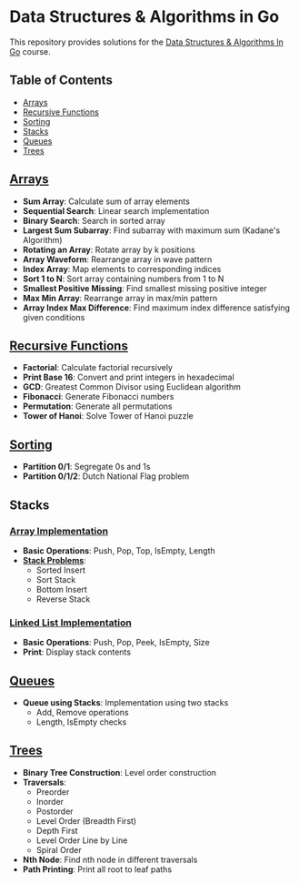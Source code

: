 # Data Structures & Algorithms in Go
This repository provides solutions for the [Data Structures & Algorithms In Go](https://www.educative.io/courses/data-structures-and-algorithms-go) course.

## Table of Contents
- [Arrays](#arrays)
- [Recursive Functions](#recursive-functions)
- [Sorting](#sorting)
- [Stacks](#stacks)
- [Queues](#queues) 
- [Trees](#trees)

## [Arrays](./arrays.go)
- **Sum Array**: Calculate sum of array elements
- **Sequential Search**: Linear search implementation
- **Binary Search**: Search in sorted array
- **Largest Sum Subarray**: Find subarray with maximum sum (Kadane's Algorithm)
- **Rotating an Array**: Rotate array by k positions
- **Array Waveform**: Rearrange array in wave pattern
- **Index Array**: Map elements to corresponding indices
- **Sort 1 to N**: Sort array containing numbers from 1 to N
- **Smallest Positive Missing**: Find smallest missing positive integer
- **Max Min Array**: Rearrange array in max/min pattern
- **Array Index Max Difference**: Find maximum index difference satisfying given conditions

## [Recursive Functions](./recursive.go)
- **Factorial**: Calculate factorial recursively
- **Print Base 16**: Convert and print integers in hexadecimal
- **GCD**: Greatest Common Divisor using Euclidean algorithm
- **Fibonacci**: Generate Fibonacci numbers
- **Permutation**: Generate all permutations
- **Tower of Hanoi**: Solve Tower of Hanoi puzzle


## [Sorting](./sorting.go)
- **Partition 0/1**: Segregate 0s and 1s
- **Partition 0/1/2**: Dutch National Flag problem


## Stacks
### [Array Implementation](./stack_using_array.go)
- **Basic Operations**: Push, Pop, Top, IsEmpty, Length
- [**Stack Problems**](./stack_problems.go):
  - Sorted Insert
  - Sort Stack
  - Bottom Insert
  - Reverse Stack

### [Linked List Implementation](./stack_using_ll.go)
- **Basic Operations**: Push, Pop, Peek, IsEmpty, Size
- **Print**: Display stack contents

## [Queues](./queue.go)
- **Queue using Stacks**: Implementation using two stacks
  - Add, Remove operations
  - Length, IsEmpty checks

## [Trees](./tree.go)
- **Binary Tree Construction**: Level order construction
- **Traversals**:
  - Preorder
  - Inorder
  - Postorder
  - Level Order (Breadth First)
  - Depth First
  - Level Order Line by Line
  - Spiral Order
- **Nth Node**: Find nth node in different traversals
- **Path Printing**: Print all root to leaf paths


